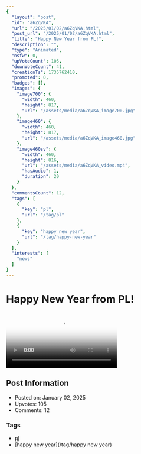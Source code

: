 ```yaml
---
{
  "layout": "post",
  "id": "a6ZqVKA",
  "url": "/2025/01/02/a6ZqVKA.html",
  "post_url": "/2025/01/02/a6ZqVKA.html",
  "title": "Happy New Year from PL!",
  "description": "",
  "type": "Animated",
  "nsfw": 0,
  "upVoteCount": 105,
  "downVoteCount": 41,
  "creationTs": 1735762410,
  "promoted": 0,
  "badges": [],
  "images": {
    "image700": {
      "width": 460,
      "height": 817,
      "url": "/assets/media/a6ZqVKA_image700.jpg"
    },
    "image460": {
      "width": 460,
      "height": 817,
      "url": "/assets/media/a6ZqVKA_image460.jpg"
    },
    "image460sv": {
      "width": 460,
      "height": 816,
      "url": "/assets/media/a6ZqVKA_video.mp4",
      "hasAudio": 1,
      "duration": 20
    }
  },
  "commentsCount": 12,
  "tags": [
    {
      "key": "pl",
      "url": "/tag/pl"
    },
    {
      "key": "happy new year",
      "url": "/tag/happy-new-year"
    }
  ],
  "interests": [
    "news"
  ]
}
---
```


# Happy New Year from PL!

<video controls playsinline loop poster="/assets/media/a6ZqVKA_image460.jpg">
  <source src="/assets/media/a6ZqVKA_video.mp4" type="video/mp4">
  Your browser does not support the video tag.
</video>

## Post Information

- Posted on: January 02, 2025
- Upvotes: 105
- Comments: 12

### Tags

- [pl](/tag/pl)
- [happy new year](/tag/happy new year)
